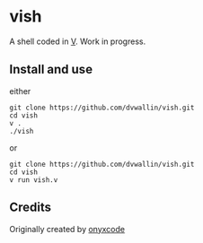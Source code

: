 # vish
A shell coded in [V](https://vlang.io). Work in progress.

## Install and use
either
```
git clone https://github.com/dvwallin/vish.git
cd vish
v .
./vish
```

or
```
git clone https://github.com/dvwallin/vish.git
cd vish
v run vish.v
```

## Credits
Originally created by [onyxcode](https://github.com/onyxcode/vish)
